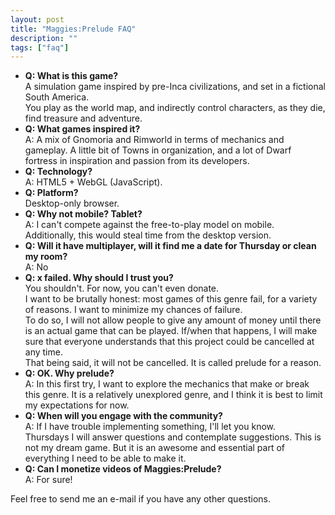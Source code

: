 ```yaml
---
layout: post
title: "Maggies:Prelude FAQ"
description: ""
tags: ["faq"]
---
```

<ul>
<li id="question0"><b>Q: What is this game?</b></li>
A simulation game inspired by pre-Inca civilizations, and set in a fictional South America.<br>
You play as the world map, and indirectly control characters, as they die, find treasure and adventure.

<li id="question1"><b>Q: What games inspired it?</b></li>
A: A mix of Gnomoria and Rimworld in terms of mechanics and gameplay.
A little bit of Towns in organization, and a lot of Dwarf fortress in inspiration and passion from its developers.

<li id="question2"><b>Q: Technology?</b></li>
A: HTML5 + WebGL (JavaScript). 

<li id="question2"><b>Q: Platform?</b></li>
Desktop-only browser.

<li id="question3"><b>Q: Why not mobile? Tablet?</b></li>
A: I can't compete against the free-to-play model on mobile. Additionally, this would steal time from the desktop version.

<li id="question4"><b>Q: Will it have multiplayer, will it find me a date for Thursday or clean my room?</b></li>
A: No

<li id="question5"><b>Q: x failed. Why should I trust you?</b></li>
You shouldn't. For now, you can't even donate.<br> 
I want to be brutally honest: most games of this genre fail, for a variety of reasons.
I want to minimize my chances of failure. <br>
To do so, I will not allow people to give any amount of money until there is an actual game that can be played. If/when that happens, I will make sure that everyone understands that this project could be cancelled at any time.<br>
That being said, it will not be cancelled. It is called prelude for a reason.

<li id="question6"><b>Q: OK. Why prelude?</b></li>
A: In this first try, I want to explore the mechanics that make or break this genre. It is a relatively unexplored genre, and I think it is best to limit my expectations for now.

<li id="question7"><b>Q: When will you engage with the community?</b></li>
A: If I have trouble implementing something, I'll let you know. <br>
Thursdays I will answer questions and contemplate suggestions. This is not my dream game. But it is an awesome and essential part of everything I need to be able to make it.

<li id="question8"><b>Q: Can I monetize videos of Maggies:Prelude?</b></li>
A: For sure! 
</ul>

<p>
Feel free to send me an e-mail if you have any other questions.
</p>